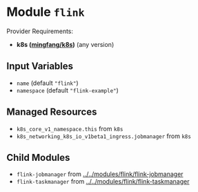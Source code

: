 
# Module `flink`

Provider Requirements:
* **k8s ([mingfang/k8s](https://registry.terraform.io/providers/mingfang/k8s/latest))** (any version)

## Input Variables
* `name` (default `"flink"`)
* `namespace` (default `"flink-example"`)

## Managed Resources
* `k8s_core_v1_namespace.this` from `k8s`
* `k8s_networking_k8s_io_v1beta1_ingress.jobmanager` from `k8s`

## Child Modules
* `flink-jobmanager` from [../../modules/flink/flink-jobmanager](../../modules/flink/flink-jobmanager)
* `flink-taskmanager` from [../../modules/flink/flink-taskmanager](../../modules/flink/flink-taskmanager)

